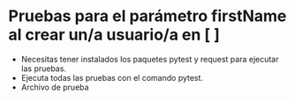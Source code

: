 ﻿# Pruebas para el parámetro firstName al crear un/a usuario/a en [ ]
- Necesitas tener instalados los paquetes pytest y request para ejecutar las pruebas.
- Ejecuta todas las pruebas con el comando pytest.
- Archivo de prueba